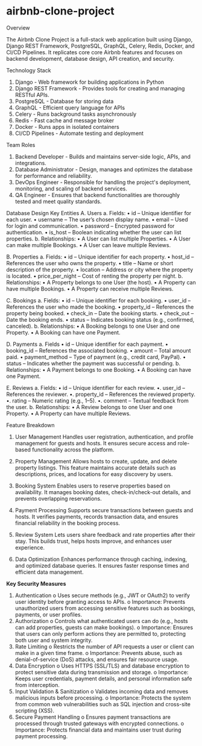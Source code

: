 # airbnb-clone-project
Overview

  The Airbnb Clone Project is a full-stack web application built using Django, Django REST Framework, PostgreSQL, GraphQL, Celery, Redis, Docker, and CI/CD Pipelines. It replicates core core Airbnb features and focuses on backend development, database design, API creation, and security.

Technology Stack
  1. Django	- Web framework for building applications in Python
  2. Django REST Framework - Provides tools for creating and managing RESTful APIs.
  3. PostgreSQL	- Database for storing data
  4. GraphQL	- Efficient query language for APIs
  5. Celery	- Runs background tasks asynchronously
  6. Redis	- Fast cache and message broker
  7. Docker	- Runs apps in isolated containers
  8. CI/CD Pipelines	- Automate testing and deployment

Team Roles
  1. Backend Developer - Builds and maintains server-side logic, APIs, and integrations.
  2. Database Administrator - Design, manages and optimizes the database for performance and           reliability. 
  3. DevOps Engineer - Responsible for handling the project's deployment, monitoring, and scaling of backend services.
  4. QA Engineer -  Ensures that backend functionalities are thoroughly tested and meet quality standards.


Database Design
  Key Entities
  A. Users
    a. Fields:
      •	id – Unique identifier for each user.
      •	username – The user’s chosen display name.
      •	email – Used for login and communication.
      •	password – Encrypted password for authentication.
      •	is_host – Boolean indicating whether the user can list properties.
    b. Relationships:
      •	A User can list multiple Properties.
      •	A User can make multiple Bookings.
      •	A User can leave multiple Reviews.
  
  B. Properties
    a. Fields:
      •	id – Unique identifier for each property.
      •	host_id – References the user who owns the property.
      •	title – Name or short description of the property.
      •	location – Address or city where the property is located.
      •	price_per_night – Cost of renting the property per night.
    b. Relationships:
      •	A Property belongs to one User (the host).
      •	A Property can have multiple Bookings.
      •	A Property can receive multiple Reviews.
    
  C. Bookings
    a. Fields:
      •	id – Unique identifier for each booking.
      •	user_id – References the user who made the booking.
      •	property_id – References the property being booked.
      •	check_in – Date the booking starts.
      •	check_out – Date the booking ends.
      •	status – Indicates booking status (e.g., confirmed, canceled).
    b. Relationships:
      •	A Booking belongs to one User and one Property.
      •	A Booking can have one Payment.

  D. Payments
    a. Fields
      •	id – Unique identifier for each payment.
      •	booking_id – References the associated booking.
      •	amount – Total amount paid.
      •	payment_method – Type of payment (e.g., credit card, PayPal).
      •	status – Indicates whether the payment was successful or pending.
    b. Relationships:
          •	A Payment belongs to one Booking.
      •	A Booking can have one Payment.
  
   E. Reviews
    a. Fields:
      • id – Unique identifier for each review.
      •. user_id – References the reviewer.
      •. property_id – References the reviewed property.
      •.	rating – Numeric rating (e.g., 1–5).
      •. comment – Textual feedback from the user.
    b. Relationships:
      •	A Review belongs to one User and one Property.
      •	A Property can have multiple Reviews.
  
Feature Breakdown
  1. User Management
     Handles user registration, authentication, and profile management for guests and hosts. It ensures secure access and role-based functionality across the platform.
     
  2. Property Management
     Allows hosts to create, update, and delete property listings. This feature maintains accurate details such as descriptions, prices, and locations for easy discovery by users.
   
  3. Booking System
     Enables users to reserve properties based on availability. It manages booking dates, check-in/check-out details, and prevents overlapping reservations.
   
  4. Payment Processing
     Supports secure transactions between guests and hosts. It verifies payments, records transaction data, and ensures financial reliability in the booking process.

  5. Review System
     Lets users share feedback and rate properties after their stay. This builds trust, helps hosts improve, and enhances user experience.

  6. Data Optimization
    Enhances performance through caching, indexing, and optimized database queries. It ensures faster response times and efficient data management.


**Key Security Measures**
  1.	Authentication
    o	Uses secure methods (e.g., JWT or OAuth2) to verify user identity before granting access to APIs.
    o	Importance: Prevents unauthorized users from accessing sensitive features such as bookings, payments, or user profiles.
  2.	Authorization
    o	Controls what authenticated users can do (e.g., hosts can add properties, guests can make bookings).
    o	Importance: Ensures that users can only perform actions they are permitted to, protecting both user and system integrity.
  3.	Rate Limiting
    o	Restricts the number of API requests a user or client can make in a given time frame.
    o	Importance: Prevents abuse, such as denial-of-service (DoS) attacks, and ensures fair resource usage.
  4.	Data Encryption
    o	Uses HTTPS (SSL/TLS) and database encryption to protect sensitive data during transmission and storage.
    o	Importance: Keeps user credentials, payment details, and personal information safe from interception.
  5.	Input Validation & Sanitization
    o	Validates incoming data and removes malicious inputs before processing.
    o	Importance: Protects the system from common web vulnerabilities such as SQL injection and cross-site scripting (XSS).
  6.	Secure Payment Handling
    o	Ensures payment transactions are processed through trusted gateways with encrypted connections.
    o	Importance: Protects financial data and maintains user trust during payment processing.
  
  
    
      
